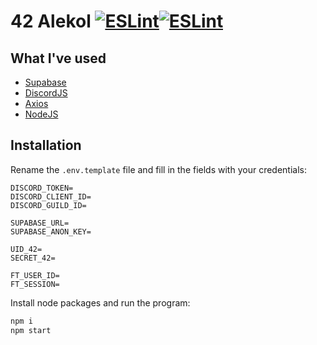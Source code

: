 # 42 Alekol [![ESLint](https://github.com/theovgl/bot_alekol/actions/workflows/lint.yml/badge.svg)](https://github.com/theovgl/bot_alekol/actions/workflows/lint.yml)[![ESLint](https://github.com/theovgl/bot_alekol/actions/workflows/nodejs.yml/badge.svg)](https://github.com/theovgl/bot_alekol/actions/workflows/nodejs.yml)

## What I've used

- [Supabase](https://github.com/supabase/supabase)
- [DiscordJS](https://github.com/discordjs/discord.js)
- [Axios](https://github.com/axios/axios)
- [NodeJS](https://github.com/nodejs/node)

## Installation

Rename the `.env.template` file and fill in the fields with your credentials:

```
DISCORD_TOKEN=
DISCORD_CLIENT_ID=
DISCORD_GUILD_ID=

SUPABASE_URL=
SUPABASE_ANON_KEY=

UID_42=
SECRET_42=

FT_USER_ID=
FT_SESSION=
```

Install node packages and run the program:

```sh
npm i
npm start
```
